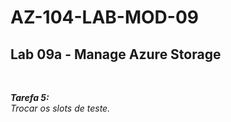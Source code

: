 # AZ-104-LAB-MOD-09

 <h2>Lab 09a - Manage Azure Storage</h2> <br>

 ***Tarefa 5:***  
    *Trocar os slots de teste.*

